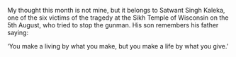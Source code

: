 

My thought this month is not mine, but it belongs to Satwant Singh Kaleka, one of the six victims of the
tragedy at the Sikh Temple of Wisconsin on the 5th August, who tried to stop the gunman. His son remembers his
father saying:

‘You make a living by what you make, but you make a life by what you give.’